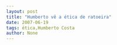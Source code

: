 ```yaml
---
layout: post
title: "Humberto vê a ética de ratoeira"
date: 2007-06-19
tags: ética,Humberto Costa
author: None
---
```

 